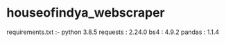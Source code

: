 # houseofindya_webscraper

requirements.txt :-
python 3.8.5
requests : 2.24.0
bs4 : 4.9.2
pandas : 1.1.4
